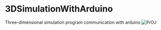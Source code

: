 # 3DSimulationWithArduino
Three-dimensional simulation program communication with arduino
![PrOJ](https://user-images.githubusercontent.com/79880394/120114140-7523f000-c186-11eb-8258-d855dce7b1db.png)
